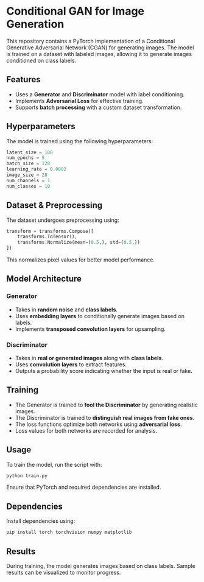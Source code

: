 # Conditional GAN for Image Generation

This repository contains a PyTorch implementation of a Conditional Generative Adversarial Network (CGAN) for generating images. The model is trained on a dataset with labeled images, allowing it to generate images conditioned on class labels.

## Features
- Uses a **Generator** and **Discriminator** model with label conditioning.
- Implements **Adversarial Loss** for effective training.
- Supports **batch processing** with a custom dataset transformation.

## Hyperparameters
The model is trained using the following hyperparameters:
```python
latent_size = 100
num_epochs = 5
batch_size = 128
learning_rate = 0.0002
image_size = 28
num_channels = 1
num_classes = 10
```

## Dataset & Preprocessing
The dataset undergoes preprocessing using:
```python
transform = transforms.Compose([
    transforms.ToTensor(),
    transforms.Normalize(mean=(0.5,), std=(0.5,))
])
```
This normalizes pixel values for better model performance.

## Model Architecture

### Generator
- Takes in **random noise** and **class labels**.
- Uses **embedding layers** to conditionally generate images based on labels.
- Implements **transposed convolution layers** for upsampling.

### Discriminator
- Takes in **real or generated images** along with **class labels**.
- Uses **convolution layers** to extract features.
- Outputs a probability score indicating whether the input is real or fake.

## Training
- The Generator is trained to **fool the Discriminator** by generating realistic images.
- The Discriminator is trained to **distinguish real images from fake ones**.
- The loss functions optimize both networks using **adversarial loss**.
- Loss values for both networks are recorded for analysis.

## Usage
To train the model, run the script with:
```bash
python train.py
```
Ensure that PyTorch and required dependencies are installed.

## Dependencies
Install dependencies using:
```bash
pip install torch torchvision numpy matplotlib
```

## Results
During training, the model generates images based on class labels. Sample results can be visualized to monitor progress.


